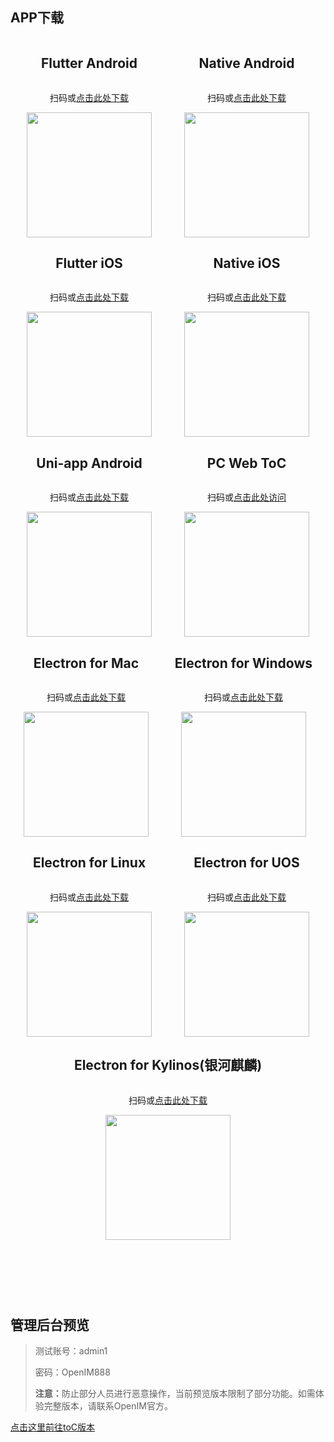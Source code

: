 <section class="normal markdown-section">
 <h2>APP下载</h2>
  <div style="display: flex;justify-content: space-around;flex-wrap: wrap;">
    <div style="display: flex; flex-direction: column; align-items: center;">
      <h2>Flutter Android</h2>
      <p style="text-align: center;">扫码或<a href="https://www.pgyer.com/OpenIM" target="_blank">点击此处下载</a></p>
      <img
        src="images/android_qr.png"
        width="200px"
        height="200px"
      />
    </div>
	<div style="display: flex; flex-direction: column; align-items: center;">
      <h2>Native Android</h2>
      <p style="text-align: center;">扫码或<a href="https://www.pgyer.com/OpenIM-Android" target="_blank">点击此处下载</a></p>
      <img
        src="images/android_demo.png"
        width="200px"
        height="200px"
      />
    </div>
    <div style="display: flex; flex-direction: column; align-items: center;">
      <h2>Flutter iOS</h2>
      <p style="text-align: center;">扫码或<a href="https://testflight.apple.com/join/o956rTGx" target="_blank">点击此处下载</a></p>
      <img
        src="images/ios_flutter.png"
        width="200px"
        height="200px"
      />
    </div>
    <div style="display: flex; flex-direction: column; align-items: center;">
      <h2>Native iOS</h2>
      <p style="text-align: center;">扫码或<a href="https://testflight.apple.com/join/79cQqBYd" target="_blank">点击此处下载</a></p>
      <img
        src="images/ios_native.png"
        width="200px"
        height="200px"
      />
    </div>
    <div style="display: flex; flex-direction: column; align-items: center;">
      <h2>Uni-app Android</h2>
      <p style="text-align: center;">扫码或<a href="https://www.pgyer.com/OpenIM_Uniapp" target="_blank">点击此处下载</a></p>
      <img
        src="images/OpenIM_Uniapp.png"
        width="200px"
        height="200px"
      />
    </div>
    <div style="display: flex; flex-direction: column; align-items: center;">
      <h2>PC Web ToC</h2>
      <p style="text-align: center;">扫码或<a href="https://web.rentsoft.cn/" target="_blank">点击此处访问</a></p>
      <img
        src="images/web_qr.png"
        width="200px"
        height="200px"
      />
    </div>
    <div style="display: flex; flex-direction: column; align-items: center;">
      <h2>Electron for Mac</h2>
      <p style="text-align: center;">扫码或<a href="https://qr02.cn/AeCvPV" target="_blank">点击此处下载</a></p>
      <img
        src="images/electron_mac.png"
        width="200px"
        height="200px"
      />
    </div>
     <div style="display: flex; flex-direction: column; align-items: center;">
      <h2>Electron for Windows</h2>
      <p style="text-align: center;">扫码或<a href="https://qr02.cn/A82arJ" target="_blank">点击此处下载</a></p>
      <img
        src="images/electron_win.png"
        width="200px"
        height="200px"
      />
    </div>
     <div style="display: flex; flex-direction: column; align-items: center;">
      <h2>Electron for Linux</h2>
      <p style="text-align: center;">扫码或<a href="https://qr02.cn/Fa1EKF" target="_blank">点击此处下载</a></p>
      <img
        src="images/electron_linux.png"
        width="200px"
        height="200px"
      />
    </div>
    <div style="display: flex; flex-direction: column; align-items: center;">
      <h2>Electron for UOS</h2>
      <p style="text-align: center;">扫码或<a href="https://qr02.cn/CH6K1I" target="_blank">点击此处下载</a></p>
      <img
        src="images/electron_uos.png"
        width="200px"
        height="200px"
      />
    </div>
    <div style="display: flex; flex-direction: column; align-items: center;">
      <h2>Electron for Kylinos(银河麒麟)</h2>
      <p style="text-align: center;">扫码或<a href="https://qr02.cn/C18OH0" target="_blank">点击此处下载</a></p>
      <img
        src="images/electron_kylinos.png"
        width="200px"
        height="200px"
      />
    </div>
  </div>

  <div style="margin-top: 120px">
    <h2>管理后台预览</h2>
    <blockquote>
<p>测试账号：admin1</p
><p>密码：OpenIM888</p>
<p><strong>注意：</strong>防止部分人员进行恶意操作，当前预览版本限制了部分功能。如需体验完整版本，请联系OpenIM官方。</p>
</blockquote>
<p><a href="https://admin.rentsoft.cn" target="_blank" rel="noopener">点击这里前往toC版本</a></p>
  </div>
</section>
